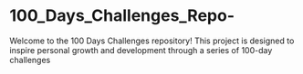 # 100_Days_Challenges_Repo-
 Welcome to the 100 Days Challenges repository! This project is designed to inspire personal growth and development through a series of 100-day challenges
